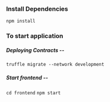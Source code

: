  ### Install Dependencies
  ``` npm install ```
 ### To start application 
 ##### Deploying Contracts -- 
  ```truffle migrate --network development```

 ##### Start frontend --  
``` cd frontend ```
``` npm start ```
  
